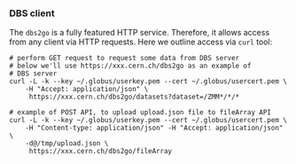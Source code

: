 ### DBS client
The `dbs2go` is a fully featured HTTP service. Therefore, it 
allows access from any client via HTTP requests. Here we
outline access via `curl` tool:

```
# perform GET request to request some data from DBS server
# below we'll use https://xxx.cern.ch/dbs2go as an example of
# DBS server
curl -L -k --key ~/.globus/userkey.pem --cert ~/.globus/usercert.pem \
    -H "Accept: application/json" \
     https://xxx.cern.ch/dbs2go/datasets?dataset=/ZMM*/*/*

# example of POST API, to upload upload.json file to fileArray API
curl -L -k --key ~/.globus/userkey.pem --cert ~/.globus/usercert.pem \
    -H "Content-type: application/json" -H "Accept: application/json" \
    -d@/tmp/upload.json \
     https://xxx.cern.ch/dbs2go/fileArray

```
